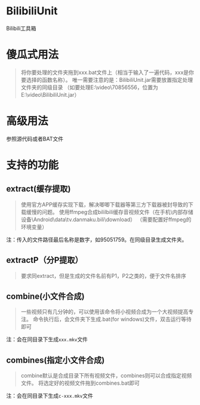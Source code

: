 # BilibiliUnit
Bilibili工具箱

# 傻瓜式用法
>将你要处理的文件夹拖到xxx.bat文件上（相当于输入了一遍代码，xxx是你要选择的函数名称）。
 唯一需要注意的是：BilibiliUnit.jar需要放置指定处理文件夹的同级目录
（如要处理E:\video\70856556，位置为‪E:\video\BilibiliUnit.jar）

# 高级用法
参照源代码或者BAT文件

# 支持的功能
## extract(缓存提取)
> 使用官方APP缓存实现下载，解决唧唧下载器等第三方下载器被封导致的下载缓慢的问题。
> 使用ffmpeg合成bililbili缓存音视频文件（在手机\内部存储设备\Android\data\tv.danmaku.bili\download）
>（需要配置好ffmpeg的环境变量）

注：传入的文件路径最后名称是数字，如95051759。在同级目录生成文件夹。

## extractP（分P提取）
> 要求同extract，但是生成的文件名前有P1，P2之类的，便于文件名排序

## combine(小文件合成)
> 一些视频只有几分钟的，可以使用该命令将小视频合成为一个大视频提高专注。
>命令执行后，会文件夹下生成.bat(for windows)文件，双击运行等待即可

注：会在同目录下生成`xxx.mkv`文件

## combines(指定小文件合成)
> combine默认是合成目录下所有视频文件，combines则可以合成指定视频文件。
> 将选定好的视频文件拖到combines.bat即可

注：会在同目录下生成`c-xxx.mkv`文件
